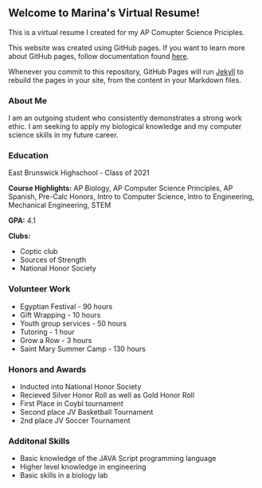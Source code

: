 ## Welcome to Marina's Virtual Resume!

This is a virtual resume I created for my AP Comupter Science Priciples. 

This website was created using GitHub pages. If you want to learn more about GitHub pages, follow documentation found [here](https://pages.github.com/).

Whenever you commit to this repository, GitHub Pages will run [Jekyll](https://jekyllrb.com/) to rebuild the pages in your site, from the content in your Markdown files.

### About Me
I am an outgoing student who consistently demonstrates a strong work ethic. I am seeking to apply my biological knowledge and my computer science skills in my future career. 

### Education

East Brunswick Highschool - Class of 2021

**Course Highlights:** AP Biology, AP Computer Science Principles, AP Spanish, Pre-Calc Honors, Intro to Computer Science, Intro to Engineering, Mechanical Engineering, STEM

**GPA:** 4.1 

**Clubs:** 
- Coptic club
- Sources of Strength 
- National Honor Society 



### Volunteer Work 

- Egyptian Festival - 90 hours 
- Gift Wrapping - 10 hours 
- Youth group services - 50 hours 
- Tutoring - 1 hour 
- Grow a Row - 3 hours 
- Saint Mary Summer Camp - 130 hours

### Honors and Awards
- Inducted into National Honor Society 
- Recieved Silver Honor Roll as well as Gold Honor Roll 
- First Place in Coybl tournament 
- Second place JV Basketball Tournament
- 2nd place JV Soccer Tournament



### Additonal Skills  
- Basic knowledge of the JAVA Script programming language 
- Higher level knowledge in engineering
- Basic skills in a biology lab 


